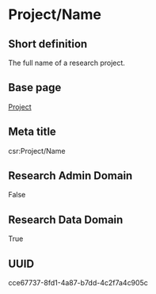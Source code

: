 # Project/Name
## Short definition
The full name of a research project.
## Base page
[Project](../Objects/Project.md)
## Meta title
csr:Project/Name
## Research Admin Domain
False
## Research Data Domain
True
## UUID
cce67737-8fd1-4a87-b7dd-4c2f7a4c905c
